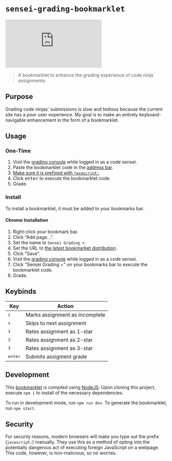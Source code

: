 # `sensei-grading-bookmarklet`

[![Bookmarklet Size][bookmarklet_size_badge]][bookmarklet_file]

> A bookmarklet to enhance the grading experience of code ninja assignments.

## Purpose

Grading code ninjas' submissions is slow and tedious because the current site has a poor user experience.
My goal is to make an entirely keyboard-navigable enhancement in the form of a bookmarklet.

## Usage

### One-Time

1. Visit the [grading console][grading_console] while logged in as a code sensei.
1. Paste the bookmarklet code in the [address bar](https://en.wikipedia.org/wiki/Address_bar).
1. [Make sure it is prefixed with `javascript:`](#security).
1. Click <kbd>enter</kbd> to execute the bookmarklet code.
1. Grade.

### Install

To install a bookmarklet, it must be added to your bookmarks bar.

#### Chrome Installation

1. Right-click your bookmark bar.
1. Click "Add page...".
1. Set the name to `Sensei Grading +`.
1. Set the URL to [the latest bookmarket distribution][bookmarklet_file].
1. Click "Save".
1. Visit the [grading console][grading_console] while logged in as a code sensei.
1. Click "Sensei Grading +" on your bookmarks bar to execute the bookmarklet code.
1. Grade.

## Keybinds

| Key              | Action                         |
| ---------------- | ------------------------------ |
| <kbd>i</kbd>     | Marks assignment as incomplete |
| <kbd>s</kbd>     | Skips to next assignment       |
| <kbd>1</kbd>     | Rates assignment as 1-star     |
| <kbd>2</kbd>     | Rates assignment as 2-star     |
| <kbd>3</kbd>     | Rates assignment as 3-star     |
| <kbd>enter</kbd> | Submits assigment grade        |

## Development

This [bookmarklet][bookmarklet_definition] is compiled using [NodeJS][node_installation].
Upon cloning this project, execute `npm i` to install of the necessary dependencies.

To run in development mode, run `npm run dev`.
To generate the bookmarklet, run `npm start`.

## Security

For security reasons, modern browsers will make you type out the prefix (`javascript:`) manually.
They use this as a method of opting into the potentially dangerous act of executing foreign JavaScript on a webpage.
This code, however, is non-malicious, so no worries.

[grading_console]: https://gdp.code.ninja/Grading
[bookmarklet_definition]: https://en.wikipedia.org/wiki/Bookmarklet
[node_installation]: https://nodejs.org/en/download/
[bookmarklet_size_badge]: https://img.shields.io/github/size/EthanThatOneKid/code-sensei/sensei-grading-bookmarklet/bookmarklet.txt?label=bookmarklet%20size
[bookmarklet_file]: https://raw.githubusercontent.com/EthanThatOneKid/code-sensei/main/sensei-grading-bookmarklet/bookmarklet.txt
